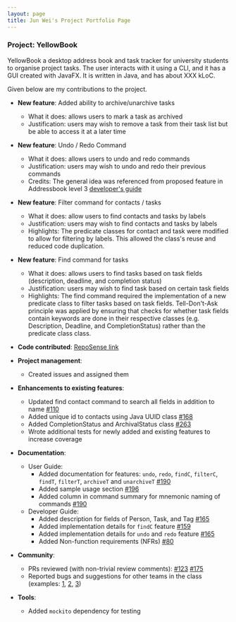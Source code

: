 ```yaml
---
layout: page
title: Jun Wei's Project Portfolio Page
---
```


### Project: YellowBook

YellowBook a desktop address book and task tracker for university students to organise project tasks.
The user interacts with it using a CLI, and it has a GUI created with JavaFX.
It is written in Java, and has about XXX kLoC.

Given below are my contributions to the project.

* **New feature**: Added ability to archive/unarchive tasks
  * What it does:  allows users to mark a task as archived
  * Justification: users may wish to remove a task from their task list but be able to access it at a later time

* **New feature**: Undo / Redo Command
  * What it does:  allows users to undo and redo commands
  * Justification: users may wish to undo and redo their previous commands
  * Credits: The general idea was referenced from proposed feature in Addressbook level 3 [developer's guide](https://se-education.org/addressbook-level3/DeveloperGuide.html#proposed-undoredo-feature)

* **New feature**: Filter command for contacts / tasks
    * What it does:  allow users to find contacts and tasks by labels
    * Justification: users may wish to find contacts and tasks by labels
    * Highlights: The predicate classes for contact and task were modified to allow for filtering by labels. This allowed the class's reuse and reduced code duplication.

* **New feature**: Find command for tasks
  * What it does:  allows users to find tasks based on task fields (description, deadline, and completion status)
  * Justification: users may wish to find task based on certain task fields
  * Highlights: The find command required the implementation of a new predicate class to filter tasks based on task fields. Tell-Don't-Ask principle was applied by ensuring that checks for whether task fields contain keywords are done in their respective classes (e.g. Description, Deadline, and CompletionStatus) rather than the predicate class class.

* **Code contributed**: [RepoSense link](https://nus-cs2103-ay2223s1.github.io/tp-dashboard/?search=junwei-tan&breakdown=true)

* **Project management**:
  * Created issues and assigned them

* **Enhancements to existing features**:
    * Updated find contact command to search all fields in addition to name [\#110](https://github.com/AY2223S1-CS2103T-F11-4/tp/pull/110)
    * Added unique id to contacts using Java UUID class [\#168](https://github.com/AY2223S1-CS2103T-F11-4/tp/pull/168)
    * Added CompletionStatus and ArchivalStatus class [\#263](https://github.com/AY2223S1-CS2103T-F11-4/tp/pull/263) 
    * Wrote additional tests for newly added and existing features to increase coverage

* **Documentation**:
    * User Guide:
        * Added documentation for features: `undo`, `redo`, `findC`, `filterC`, `findT`, `filterT`, `archiveT` and `unarchiveT` [\#190](https://github.com/AY2223S1-CS2103T-F11-4/tp/pull/190)
        * Added sample usage section [\#196](https://github.com/AY2223S1-CS2103T-F11-4/tp/pull/196)
        * Added column in command summary for mnemonic naming of commands [\#190](https://github.com/AY2223S1-CS2103T-F11-4/tp/pull/190)
    * Developer Guide:
        * Added description for fields of Person, Task, and Tag [\#165](https://github.com/AY2223S1-CS2103T-F11-4/tp/pull/165)
        * Added implementation details for `findC` feature [\#159](https://github.com/AY2223S1-CS2103T-F11-4/tp/pull/159)
        * Added implementation details for `undo` and `redo` feature [\#165](https://github.com/AY2223S1-CS2103T-F11-4/tp/pull/165)
        * Added Non-function requirements (NFRs) [\#80](https://github.com/AY2223S1-CS2103T-F11-4/tp/pull/80)

* **Community**:
    * PRs reviewed (with non-trivial review comments): [\#123](https://github.com/AY2223S1-CS2103T-F11-4/tp/pull/123) [\#175](https://github.com/AY2223S1-CS2103T-F11-4/tp/pull/175)
    * Reported bugs and suggestions for other teams in the class (examples: [1](https://github.com/junwei-tan/ped/issues/9), [2](https://github.com/AY2223S1-CS2103T-T12-2/tp/issues/179), [3](https://github.com/AY2223S1-CS2103T-T12-2/tp/issues/170))

* **Tools**:
    * Added `mockito` dependency for testing
